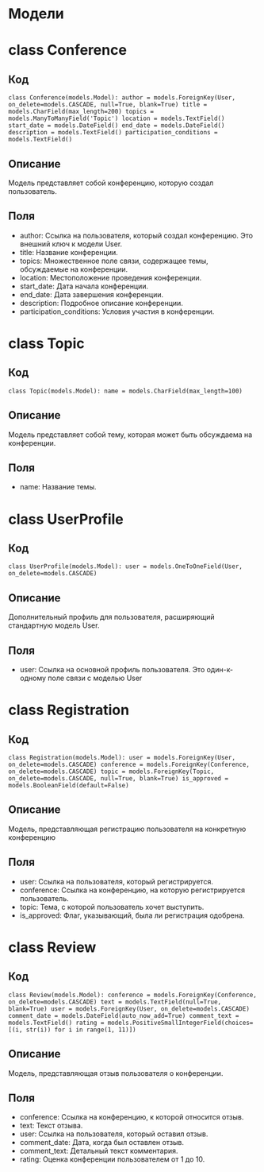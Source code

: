 # Модели

# class Conference

## Код

`class Conference(models.Model):
    author = models.ForeignKey(User, on_delete=models.CASCADE, null=True, blank=True)
    title = models.CharField(max_length=200)
    topics = models.ManyToManyField('Topic')
    location = models.TextField()
    start_date = models.DateField()
    end_date = models.DateField()
    description = models.TextField()
    participation_conditions = models.TextField()`

## Описание

Модель представляет собой конференцию, которую создал пользователь.

## Поля

- author: Ссылка на пользователя, который создал конференцию. Это внешний ключ к модели User.
- title: Название конференции.
- topics: Множественное поле связи, содержащее темы, обсуждаемые на конференции.
- location: Местоположение проведения конференции.
- start_date: Дата начала конференции.
- end_date: Дата завершения конференции.
- description: Подробное описание конференции.
- participation_conditions: Условия участия в конференции.

# class Topic

## Код

`class Topic(models.Model):
    name = models.CharField(max_length=100)`

## Описание

Модель представляет собой тему, которая может быть обсуждаема на конференции.

## Поля

- name: Название темы.

# class UserProfile

## Код

`class UserProfile(models.Model):
    user = models.OneToOneField(User, on_delete=models.CASCADE)`

## Описание

Дополнительный профиль для пользователя, расширяющий стандартную модель User.

## Поля

- user: Ссылка на основной профиль пользователя. Это один-к-одному поле связи с моделью User

# class Registration

## Код

`class Registration(models.Model):
    user = models.ForeignKey(User, on_delete=models.CASCADE)
    conference = models.ForeignKey(Conference, on_delete=models.CASCADE)
    topic = models.ForeignKey(Topic, on_delete=models.CASCADE, null=True, blank=True)
    is_approved = models.BooleanField(default=False)`

## Описание

Модель, представляющая регистрацию пользователя на конкретную конференцию

## Поля

- user: Ссылка на пользователя, который регистрируется.
- conference: Ссылка на конференцию, на которую регистрируется пользователь.
- topic: Тема, с которой пользователь хочет выступить.
- is_approved: Флаг, указывающий, была ли регистрация одобрена.

# class Review

## Код

`class Review(models.Model):
    conference = models.ForeignKey(Conference, on_delete=models.CASCADE)
    text = models.TextField(null=True, blank=True)
    user = models.ForeignKey(User, on_delete=models.CASCADE)
    comment_date = models.DateField(auto_now_add=True)
    comment_text = models.TextField()
    rating = models.PositiveSmallIntegerField(choices=[(i, str(i)) for i in range(1, 11)])`

## Описание

Модель, представляющая отзыв пользователя о конференции.

## Поля

- conference: Ссылка на конференцию, к которой относится отзыв.
- text: Текст отзыва.
- user: Ссылка на пользователя, который оставил отзыв.
- comment_date: Дата, когда был оставлен отзыв.
- comment_text: Детальный текст комментария.
- rating: Оценка конференции пользователем от 1 до 10.
